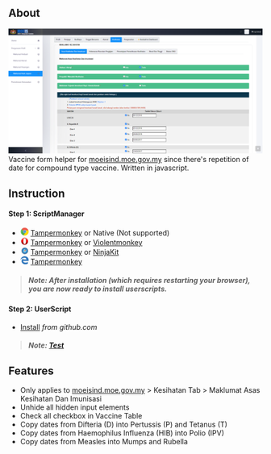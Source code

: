 ## About
![](https://raw.githubusercontent.com/tbx0/helperMoeIS/gh-pages/images/kesihatan-tab.png)
Vaccine form helper for [moeisind.moe.gov.my](https://moeisind.moe.gov.my/profil/anak) since there's repetition of date for compound type vaccine. Written in javascript.

## Instruction

#### Step 1: ScriptManager
* ![](https://raw.githubusercontent.com/tbx0/helperMoeIS/gh-pages/images/chrome.png) [Tampermonkey](https://chrome.google.com/webstore/detail/tampermonkey/dhdgffkkebhmkfjojejmpbldmpobfkfo) or Native (Not supported)
* ![](https://raw.githubusercontent.com/tbx0/helperMoeIS/gh-pages/images/opera.png) [Tampermonkey](https://addons.opera.com/extensions/details/tampermonkey-beta/) or [Violentmonkey](https://addons.opera.com/extensions/details/violent-monkey/) 
* ![](https://raw.githubusercontent.com/tbx0/helperMoeIS/gh-pages/images/safari.png) [Tampermonkey](https://safari.tampermonkey.net/tampermonkey.safariextz) or [NinjaKit](https://github.com/os0x/NinjaKit)
* ![](https://raw.githubusercontent.com/tbx0/helperMoeIS/gh-pages/images/msedge.png) [Tampermonkey](https://www.microsoft.com/store/p/tampermonkey/9nblggh5162s)

> ##### Note: After installation (which requires restarting your browser), you are now ready to install userscripts.

#### Step 2: UserScript
* [Install](https://raw.githubusercontent.com/tbx0/helperMoeIS/main/helper.user.js) *from github.com*

> ##### Note: [Test](https://moeisind.moe.gov.my/profil/anak)

## Features
* Only applies to [moeisind.moe.gov.my](https://moeisind.moe.gov.my/profil/anak) > Kesihatan Tab > Maklumat Asas Kesihatan Dan Imunisasi
* Unhide all hidden input elements
* Check all checkbox in Vaccine Table
* Copy dates from Difteria (D) into Pertussis (P) and Tetanus (T)
* Copy dates from Haemophilus Influenza (HIB) into Polio (IPV)
* Copy dates from Measles into Mumps and Rubella
